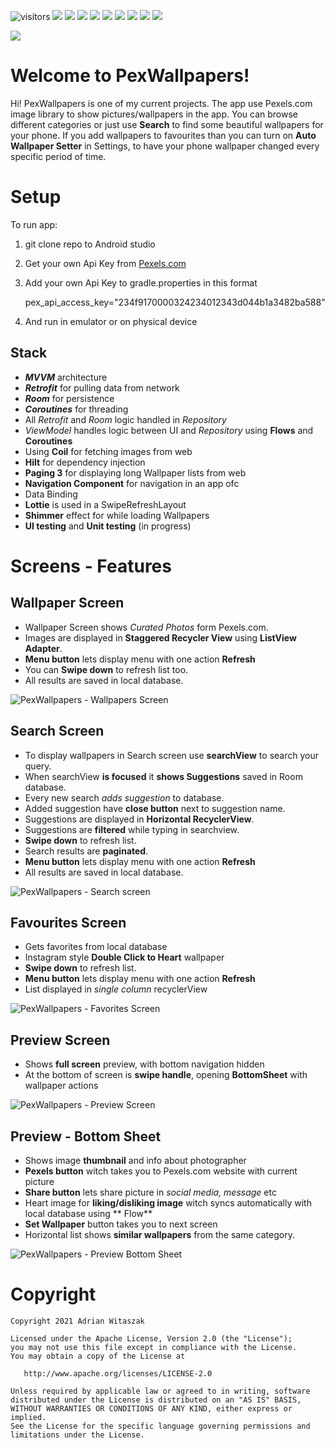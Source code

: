 ![visitors](https://visitor-badge.laobi.icu/badge?page_id=adrianwitaszak)
![](https://img.shields.io/github/stars/adrianwitaszak/pexwallpapers)
![](https://img.shields.io/github/forks/adrianwitaszak/pexwallpapers)
![](https://img.shields.io/github/watchers/adrianwitaszak/pexwallpapers)
![](https://img.shields.io/github/commit-activity/m/adrianwitaszak/pexwallpapers)
![](https://img.shields.io/github/last-commit/adrianwitaszak/pexwallpapers)
![](https://img.shields.io/github/repo-size/adrianwitaszak/pexwallpapers)
![](https://img.shields.io/tokei/lines/github/adrianwitaszak/pexwallpapers)
![](https://img.shields.io/github/languages/count/adrianwitaszak/pexwallpapers)
![](https://img.shields.io/github/languages/top/adrianwitaszak/pexwallpapers)

![](https://github.com/adimanwit/PexWallpapers/raw/master/screenshots/pexWalls_blog_banner.png)

# Welcome to PexWallpapers!

Hi! PexWallpapers is one of my current projects. The app use Pexels.com image library to show
pictures/wallpapers in the app. You can browse different categories or just use **Search** to find
some beautiful wallpapers for your phone. If you add wallpapers to favourites than you can turn
on **Auto Wallpaper Setter** in Settings, to have your phone wallpaper changed every specific period
of time.

# Setup

To run app:

1. git clone repo to Android studio
2. Get your own Api Key from [Pexels.com](https://www.pexels.com/api/)
3. Add your own Api Key to gradle.properties in this format

   pex_api_access_key="234f9170000324234012343d044b1a3482ba588"

4. And run in emulator or on physical device

## Stack

- ***MVVM*** architecture
- ***Retrofit*** for pulling data from network
- ***Room*** for persistence
- ***Coroutines*** for threading
- All *Retrofit* and *Room* logic handled in *Repository*
- *ViewModel* handles logic between UI and *Repository* using **Flows** and **Coroutines**
- Using ****Coil**** for fetching images from web
- **Hilt** for dependency injection
- **Paging 3** for displaying long Wallpaper lists from web
- **Navigation Component**  for navigation in an app ofc
- Data Binding
- **Lottie** is used in a SwipeRefreshLayout
- **Shimmer** effect for while loading Wallpapers
- **UI testing** and **Unit testing** (in progress)

# Screens - Features

## Wallpaper Screen

- Wallpaper Screen shows *Curated Photos* form Pexels.com.
- Images are displayed in **Staggered Recycler View** using **ListView Adapter**.
- **Menu button** lets display menu with one action **Refresh**
- You can **Swipe down** to refresh list too.
- All results are saved in local database.

![PexWallpapers - Wallpapers Screen](https://github.com/adimanwit/PexWallpapers/raw/master/screenshots/wallpapers_screen.png)

## Search Screen

- To display wallpapers in Search screen use **searchView** to search your query.
- When searchView **is focused** it **shows Suggestions** saved in Room database.
- Every new search *adds suggestion* to database.
- Added suggestion have **close button** next to suggestion name.
- Suggestions are displayed in **Horizontal RecyclerView**.
- Suggestions are **filtered** while typing in searchview.
- **Swipe down** to refresh list.
- Search results are **paginated**.
- **Menu button** lets display menu with one action **Refresh**
- All results are saved in local database.

![PexWallpapers - Search screen](https://github.com/adimanwit/PexWallpapers/raw/master/screenshots/search_screen.png)

## Favourites Screen

- Gets favorites from local database
- Instagram style **Double Click to Heart** wallpaper
- **Swipe down** to refresh list.
- **Menu button** lets display menu with one action **Refresh**
- List displayed in *single column* recyclerView

![PexWallpapers - Favorites Screen](https://github.com/adimanwit/PexWallpapers/raw/master/screenshots/favorites_screen.png)

## Preview Screen

- Shows **full screen** preview, with bottom navigation hidden
- At the bottom of screen is **swipe handle**, opening **BottomSheet** with wallpaper actions

![PexWallpapers - Preview Screen](https://github.com/adimanwit/PexWallpapers/raw/master/screenshots/preview_screen.png)

## Preview - Bottom Sheet

- Shows image **thumbnail** and info about photographer
- **Pexels button** witch takes you to Pexels.com website with current picture
- **Share button** lets share picture in *social media, message* etc
- Heart image for **liking/disliking image** witch syncs automatically with local database using **
  Flow**
- **Set Wallpaper** button takes you to next screen
- Horizontal list shows **similar wallpapers** from the same category.

![PexWallpapers - Preview Bottom Sheet](https://github.com/adimanwit/PexWallpapers/blob/master/screenshots/preview_bottom_sheet_screen.png)

# Copyright

```
Copyright 2021 Adrian Witaszak

Licensed under the Apache License, Version 2.0 (the "License");
you may not use this file except in compliance with the License.
You may obtain a copy of the License at

   http://www.apache.org/licenses/LICENSE-2.0

Unless required by applicable law or agreed to in writing, software
distributed under the License is distributed on an "AS IS" BASIS,
WITHOUT WARRANTIES OR CONDITIONS OF ANY KIND, either express or implied.
See the License for the specific language governing permissions and
limitations under the License.
```
